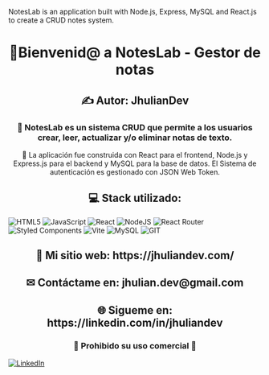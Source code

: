 NotesLab is an application built with Node.js, Express, MySQL and React.js to create a CRUD notes system.

<h1 align="center">👋Bienvenid@ a NotesLab - Gestor de notas</h1>
<h2 align="center">✍ Autor: JhulianDev</h2>
<h3 align="center">💎 NotesLab es un sistema CRUD que permite a los usuarios crear, leer, actualizar y/o eliminar notas de texto.</h3>

<p align="center">💼 La aplicación fue construida con React para el frontend, Node.js y Express.js para el backend y MySQL para la base de datos. El Sistema de autenticación es gestionado con JSON Web Token.</p>

<h2 align="center">💻 Stack utilizado:</h2>

![HTML5](https://img.shields.io/badge/html5-%23E34F26.svg?style=for-the-badge&logo=html5&logoColor=white) ![JavaScript](https://img.shields.io/badge/javascript-%23323330.svg?style=for-the-badge&logo=javascript&logoColor=%23F7DF1E) ![React](https://img.shields.io/badge/react-%2320232a.svg?style=for-the-badge&logo=react&logoColor=%2361DAFB) ![NodeJS](https://img.shields.io/badge/node.js-6DA55F?style=for-the-badge&logo=node.js&logoColor=white) ![React Router](https://img.shields.io/badge/React_Router-CA4245?style=for-the-badge&logo=react-router&logoColor=white) ![Styled Components](https://img.shields.io/badge/styled--components-DB7093?style=for-the-badge&logo=styled-components&logoColor=white) ![Vite](https://img.shields.io/badge/vite-%23646CFF.svg?style=for-the-badge&logo=vite&logoColor=white) ![MySQL](https://img.shields.io/badge/mysql-%2300000f.svg?style=for-the-badge&logo=mysql&logoColor=white) ![GIT](https://img.shields.io/badge/Git-fc6d26?style=for-the-badge&logo=git&logoColor=white)

<h2 align="center">💎 Mi sitio web: https://jhuliandev.com/</h2>

<h2 align="center">✉ Contáctame en: jhulian.dev@gmail.com</h2>

<h2 align="center">🌐 Sigueme en: https://linkedin.com/in/jhuliandev</h2>

<h3 align="center">🛑 Prohibido su uso comercial 🛑</h3>

[![LinkedIn](https://img.shields.io/badge/LinkedIn-%230077B5.svg?logo=linkedin&logoColor=white)](https://linkedin.com/in/jhuliandev) 
